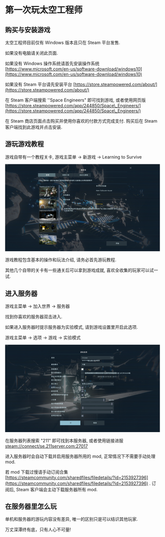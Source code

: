 # 第一次玩太空工程师

## 购买与安装游戏

太空工程师目前仅有 Windows 版本且只在 Steam 平台发售.

如果没有电脑请关闭此页面.

如果没有 Windows 操作系统请首先安装操作系统 [https://www.microsoft.com/en-us/software-download/windows10](https://www.microsoft.com/en-us/software-download/windows10)

如果没有 Steam 平台请先安装平台 [https://store.steampowered.com/about/](https://store.steampowered.com/about/)

在 Steam 客户端搜索 ''Space Engineers" 即可找到游戏, 或者使用网页版 [https://store.steampowered.com/app/244850/Space\_Engineers/](https://store.steampowered.com/app/244850/Space\_Engineers/)

在 Steam 商店页面点击购买并使用你喜欢的付款方式完成支付. 购买后在 Steam 客户端找到此游戏并点击安装.

## 游玩游戏教程

游戏自带有一个教程关卡, 游戏主菜单 -> 新游戏 -> Learning to Survive

![](../.gitbook/assets/image.png)

游戏教程包含基本的操作和玩法介绍, 请务必首先游玩教程.

其他几个自带的关卡有一些通关后可以拿到游戏成就, 喜欢全收集的玩家可以试一试.

## 进入服务器

游戏主菜单 -> 加入世界 -> 服务器

找到你喜欢的服务器双击进入.

如果进入服务器时提示服务器为实验模式, 请到游戏设置里开启此选项.

游戏主菜单 -> 选项 -> 游戏 -> 实验模式

![](<../.gitbook/assets/image (1).png>)

在服务器列表搜索 "211" 即可找到本服务器, 或者使用链接进服 [steam://connect/se.211server.com:27017](steam://connect/se.211server.com:27017)

进入服务器时会自动下载并启用服务器所用的 mod, 正常情况下不需要手动处理 mod.

若 mod 下载过慢请手动订阅合集 [https://steamcommunity.com/sharedfiles/filedetails/?id=2153927396](https://steamcommunity.com/sharedfiles/filedetails/?id=2153927396) . 订阅后, Steam 客户端会主动下载服务器所有 mod.

## 在服务器里怎么玩

单机和服务器的游玩内容没有差异, 唯一的区别只是可以结识其他玩家.

万丈深潭终有底，只有人心不可量!
